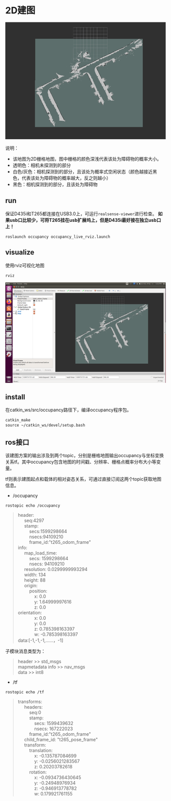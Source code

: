 # 2D建图

![map image](https://github.com/BIT-zhwang/uav-release/blob/master/resource/rmap_2d.png)

说明： 
* 该地图为2D栅格地图，图中栅格的颜色深浅代表该处为障碍物的概率大小。
* 透明色：相机未探测到的部分
* 白色/灰色：相机探测到的部分，且该处为概率式空闲状态（颜色越接近黑色，代表该处为障碍物的概率越大，反之则越小）
* 黑色：相机探测到的部分，且该处为障碍物


## run

保证D435i和T265都连接在USB3.0上，可运行`realsense-viewer`进行检查。 **如果usb口比较少，可将T265挂在usb扩展坞上，但是D435i最好接在独立usb口上！**

```
roslaunch occupancy occupancy_live_rviz.launch
```


## visualize

使用rviz可视化地图

```
rviz
```

![rviz image](https://github.com/BIT-zhwang/uav-release/blob/master/resource/rviz_occupancy.png)

## install

在catkin_ws/src/occupancy路径下，编译occupancy程序包。
```terminal bash
catkin_make
source ~/catkin_ws/devel/setup.bash
```

## ros接口

该建图方案的输出涉及到两个topic，分别是栅格地图输出occupancy与坐标变换关系tf。其中occupancy包含地图的时间戳、分辨率、栅格点概率分布大小等变量。

tf则表示建图起点和载体的相对姿态关系，可通过直接订阅这两个topic获取地图信息。

* /occupancy
```
rostopic echo /occupancy
```

>header:  
&nbsp;&nbsp;&nbsp;&nbsp;	seq:4297  
&nbsp;&nbsp;&nbsp;&nbsp;	stamp:   
&nbsp;&nbsp;&nbsp;&nbsp;&nbsp;&nbsp;&nbsp;&nbsp;		secs:1599298664  
&nbsp;&nbsp;&nbsp;&nbsp;&nbsp;&nbsp;&nbsp;&nbsp;		nsecs:94109210  
&nbsp;&nbsp;&nbsp;&nbsp;&nbsp;&nbsp;&nbsp;&nbsp;		frame_id:"t265_odom_frame"   
info:  
&nbsp;&nbsp;&nbsp;&nbsp;	map_load_time:  
&nbsp;&nbsp;&nbsp;&nbsp;&nbsp;&nbsp;&nbsp;&nbsp;		secs: 1599298664  
&nbsp;&nbsp;&nbsp;&nbsp;&nbsp;&nbsp;&nbsp;&nbsp;		nsecs: 94109210  
&nbsp;&nbsp;&nbsp;&nbsp;	resolution: 0.0299999993294  
&nbsp;&nbsp;&nbsp;&nbsp;	width: 134  
&nbsp;&nbsp;&nbsp;&nbsp;	height: 88  
&nbsp;&nbsp;&nbsp;&nbsp;	origin:  
&nbsp;&nbsp;&nbsp;&nbsp;&nbsp;&nbsp;&nbsp;&nbsp;		position:  
&nbsp;&nbsp;&nbsp;&nbsp;&nbsp;&nbsp;&nbsp;&nbsp;&nbsp;&nbsp;&nbsp;&nbsp;		x: 0.0   
&nbsp;&nbsp;&nbsp;&nbsp;&nbsp;&nbsp;&nbsp;&nbsp;&nbsp;&nbsp;&nbsp;&nbsp;			y: 1.64999997616  
&nbsp;&nbsp;&nbsp;&nbsp;&nbsp;&nbsp;&nbsp;&nbsp;&nbsp;&nbsp;&nbsp;&nbsp;			z: 0.0  
		orientation:  
&nbsp;&nbsp;&nbsp;&nbsp;&nbsp;&nbsp;&nbsp;&nbsp;&nbsp;&nbsp;&nbsp;&nbsp;			x: 0.0  
&nbsp;&nbsp;&nbsp;&nbsp;&nbsp;&nbsp;&nbsp;&nbsp;&nbsp;&nbsp;&nbsp;&nbsp;			y: 0.0  
&nbsp;&nbsp;&nbsp;&nbsp;&nbsp;&nbsp;&nbsp;&nbsp;&nbsp;&nbsp;&nbsp;&nbsp;			z: 0.785398163397  
&nbsp;&nbsp;&nbsp;&nbsp;&nbsp;&nbsp;&nbsp;&nbsp;&nbsp;&nbsp;&nbsp;&nbsp;			w: -0.785398163397  
data:[-1,-1,-1,……，-1]  


子模块消息类型为： 
> header >> std_msgs   
mapmetadata info >> nav_msgs  
data >> int8  


* /tf

```
rostopic echo /tf
```


>transforms:  
&nbsp;&nbsp;&nbsp;&nbsp;	headers:  
&nbsp;&nbsp;&nbsp;&nbsp;&nbsp;&nbsp;&nbsp;&nbsp;		seq:0  
&nbsp;&nbsp;&nbsp;&nbsp;&nbsp;&nbsp;&nbsp;&nbsp;		stamp:  
&nbsp;&nbsp;&nbsp;&nbsp;&nbsp;&nbsp;&nbsp;&nbsp;&nbsp;&nbsp;&nbsp;&nbsp;			secs: 1599439632  
&nbsp;&nbsp;&nbsp;&nbsp;&nbsp;&nbsp;&nbsp;&nbsp;&nbsp;&nbsp;&nbsp;&nbsp;			nsecs: 167222023  
&nbsp;&nbsp;&nbsp;&nbsp;&nbsp;&nbsp;&nbsp;&nbsp;		frame_id:"t265_odom_frame"  
&nbsp;&nbsp;&nbsp;&nbsp;	child_frame_id: "t265_pose_frame"  
&nbsp;&nbsp;&nbsp;&nbsp;	transform:  
&nbsp;&nbsp;&nbsp;&nbsp;&nbsp;&nbsp;&nbsp;&nbsp;		translation:  
&nbsp;&nbsp;&nbsp;&nbsp;&nbsp;&nbsp;&nbsp;&nbsp;&nbsp;&nbsp;&nbsp;&nbsp;			x: -0.135787084699   
&nbsp;&nbsp;&nbsp;&nbsp;&nbsp;&nbsp;&nbsp;&nbsp;&nbsp;&nbsp;&nbsp;&nbsp;			y: -0.0256021283567  
&nbsp;&nbsp;&nbsp;&nbsp;&nbsp;&nbsp;&nbsp;&nbsp;&nbsp;&nbsp;&nbsp;&nbsp;			z: 0.20203782618  
&nbsp;&nbsp;&nbsp;&nbsp;&nbsp;&nbsp;&nbsp;&nbsp;		rotation:  
&nbsp;&nbsp;&nbsp;&nbsp;&nbsp;&nbsp;&nbsp;&nbsp;&nbsp;&nbsp;&nbsp;&nbsp;			x: -0.0934736430645  
&nbsp;&nbsp;&nbsp;&nbsp;&nbsp;&nbsp;&nbsp;&nbsp;&nbsp;&nbsp;&nbsp;&nbsp;			y: -0.24948976934  
&nbsp;&nbsp;&nbsp;&nbsp;&nbsp;&nbsp;&nbsp;&nbsp;&nbsp;&nbsp;&nbsp;&nbsp;			z: -0.946913778782  
&nbsp;&nbsp;&nbsp;&nbsp;&nbsp;&nbsp;&nbsp;&nbsp;&nbsp;&nbsp;&nbsp;&nbsp;			w: 0.179921761155  



<!-- [参考链接](https://github.com/IntelRealSense/realsense-ros/tree/occupancy-mappinp)  -->




